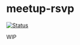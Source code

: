 meetup-rsvp
===
[![Status](http://meetup-rsvp.herokuapp.com/status)](https://github.com/tjlav5/meetup-rsvp)

WIP
